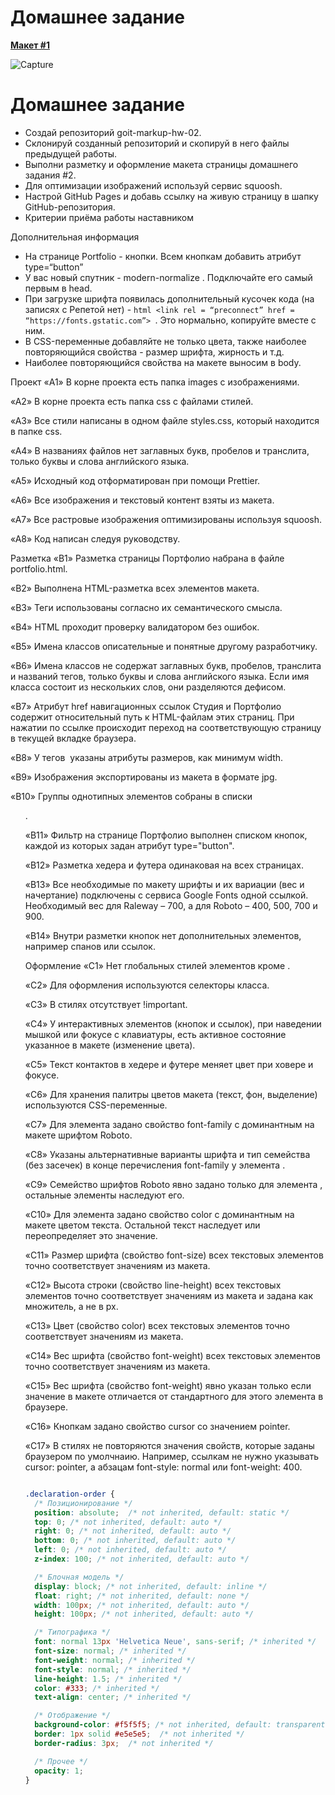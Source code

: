 # Домашнее задание

[**Макет #1**](<https://www.figma.com/file/oTYBECAN79dXy19hzWObO4/Web-Studio-(Version-2.1)?node-id=0%3A1>)

![Capture](https://user-images.githubusercontent.com/13679318/127707006-81365b55-3b05-488f-87f0-2314007e129c.PNG)

# Домашнее задание

- Создай репозиторий goit-markup-hw-02.
- Склонируй созданный репозиторий и скопируй в него файлы предыдущей работы.
- Выполни разметку и оформление макета страницы домашнего задания #2.
- Для оптимизации изображений используй сервис squoosh.
- Настрой GitHub Pages и добавь ссылку на живую страницу в шапку GitHub-репозитория.
- Критерии приёма работы наставником

Дополнительная информация

- На странице Portfolio - кнопки. Всем кнопкам добавить атрибут type=“button”
- У вас новый спутник - modern-normalize . Подключайте его самый первым в head.
- При загрузке шрифта появилась дополнительный кусочек кода (на записях с Репетой нет) - ```html <link rel = “preconnect” href = “https://fonts.gstatic.com”> ```. Это нормально, копируйте вместе с ним.
- В CSS-переменные добавляйте не только цвета, также наиболее повторяющийся свойства - размер шрифта, жирность и т.д.
- Наиболее повторяющийся свойства на макете выносим в body.

Проект
«A1» В корне проекта есть папка images с изображениями.

«A2» В корне проекта есть папка css с файлами стилей.

«A3» Все стили написаны в одном файле styles.css, который находится в папке css.

«A4» В названиях файлов нет заглавных букв, пробелов и транслита, только буквы и слова английского языка.

«A5» Исходный код отформатирован при помощи Prettier.

«A6» Все изображения и текстовый контент взяты из макета.

«A7» Все растровые изображения оптимизированы используя squoosh.

«A8» Код написан следуя руководству.

Разметка
«B1» Разметка страницы Портфолио набрана в файле portfolio.html.

«B2» Выполнена HTML-разметка всех элементов макета.

«B3» Теги использованы согласно их семантического смысла.

«B4» HTML проходит проверку валидатором без ошибок.

«B5» Имена классов описательные и понятные другому разработчику.

«B6» Имена классов не содержат заглавных букв, пробелов, транслита и названий тегов, только буквы и слова английского языка. Если имя класса состоит из нескольких слов, они разделяются дефисом.

«B7» Атрибут href навигационных ссылок Студия и Портфолио содержит относительный путь к HTML-файлам этих страниц. При нажатии по ссылке происходит переход на соответствующую страницу в текущей вкладке браузера.

«B8» У тегов <img> указаны атрибуты размеров, как минимум width.

«B9» Изображения экспортированы из макета в формате jpg.

«B10» Группы однотипных элементов собраны в списки <ul>.

«B11» Фильтр на странице Портфолио выполнен списком кнопок, каждой из которых задан атрибут type="button".

«B12» Разметка хедера и футера одинаковая на всех страницах.

«B13» Все необходимые по макету шрифты и их вариации (вес и начертание) подключены с сервиса Google Fonts одной ссылкой. Необходимый вес для Raleway – 700, а для Roboto – 400, 500, 700 и 900.

«B14» Внутри разметки кнопок нет дополнительных элементов, например спанов или ссылок.

Оформление
«C1» Нет глобальных стилей элементов кроме <body>.

«C2» Для оформления используются селекторы класса.

«C3» В стилях отсутствует !important.

«C4» У интерактивных элементов (кнопок и ссылок), при наведении мышкой или фокусе с клавиатуры, есть активное состояние указанное в макете (изменение цвета).

«С5» Текст контактов в хедере и футере меняет цвет при ховере и фокусе.

«C6» Для хранения палитры цветов макета (текст, фон, выделение) используются CSS-переменные.

«С7» Для элемента <body> задано свойство font-family с доминантным на макете шрифтом Roboto.

«С8» Указаны альтернативные варианты шрифта и тип семейства (без засечек) в конце перечисления font-family у элемента <body>.

«С9» Семейство шрифтов Roboto явно задано только для элемента <body>, остальные элементы наследуют его.

«С10» Для элемента <body> задано свойство color с доминантным на макете цветом текста. Остальной текст наследует или переопределяет это значение.

«С11» Размер шрифта (свойство font-size) всех текстовых элементов точно соответствует значениям из макета.

«С12» Высота строки (свойство line-height) всех текстовых элементов точно соответствует значениям из макета и задана как множитель, а не в px.

«С13» Цвет (свойство color) всех текстовых элементов точно соответствует значениям из макета.

«С14» Вес шрифта (свойство font-weight) всех текстовых элементов точно соответствует значениям из макета.

«С15» Вес шрифта (свойство font-weight) явно указан только если значение в макете отличается от стандартного для этого элемента в браузере.

«С16» Кнопкам задано свойство cursor со значением pointer.

«С17» В стилях не повторяются значения свойств, которые заданы браузером по умолчнаию. Например, ссылкам не нужно указывать cursor: pointer, а абзацам font-style: normal или font-weight: 400.




```css

.declaration-order {
  /* Позиционирование */
  position: absolute;  /* not inherited, default: static */
  top: 0; /* not inherited, default: auto */
  right: 0; /* not inherited, default: auto */
  bottom: 0; /* not inherited, default: auto */
  left: 0; /* not inherited, default: auto */
  z-index: 100; /* not inherited, default: auto */

  /* Блочная модель */
  display: block; /* not inherited, default: inline */
  float: right; /* not inherited, default: none */
  width: 100px; /* not inherited, default: auto */
  height: 100px; /* not inherited, default: auto */

  /* Типографика */
  font: normal 13px 'Helvetica Neue', sans-serif; /* inherited */
  font-size: normal; /* inherited */
  font-weight: normal; /* inherited */
  font-style: normal; /* inherited */
  line-height: 1.5; /* inherited */
  color: #333; /* inherited */
  text-align: center; /* inherited */

  /* Отображение */
  background-color: #f5f5f5; /* not inherited, default: transparent */
  border: 1px solid #e5e5e5;  /* not inherited */
  border-radius: 3px;  /* not inherited */

  /* Прочее */
  opacity: 1;
}

```
